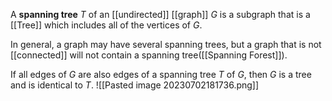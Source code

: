 A **spanning tree** $T$ of an [[undirected]] [[graph]] $G$ is a subgraph that is a [[Tree]] which includes all of the vertices of $G$.

In general, a graph may have several spanning trees, but a graph that is not [[connected]] will not contain a spanning tree([[Spanning Forest]]).

If all edges of $G$ are also edges of a spanning tree $T$ of $G$, then $G$ is a tree and is identical to $T$.
![[Pasted image 20230702181736.png]]